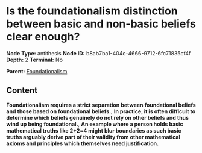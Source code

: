 # Is the foundationalism distinction between basic and non-basic beliefs clear enough?

**Node Type:** antithesis
**Node ID:** b8ab7ba1-404c-4666-9712-6fc71835cf4f
**Depth:** 2
**Terminal:** No

**Parent:** [Foundationalism](foundationalism.md)

## Content

**Foundationalism requires a strict separation between foundational beliefs and those based on foundational beliefs.**, **In practice, it is often difficult to determine which beliefs genuinely do not rely on other beliefs and thus wind up being foundational.**, **An example where a person holds basic mathematical truths like 2+2=4 might blur boundaries as such basic truths arguably derive part of their validity from other mathematical axioms and principles which themselves need justification.**
